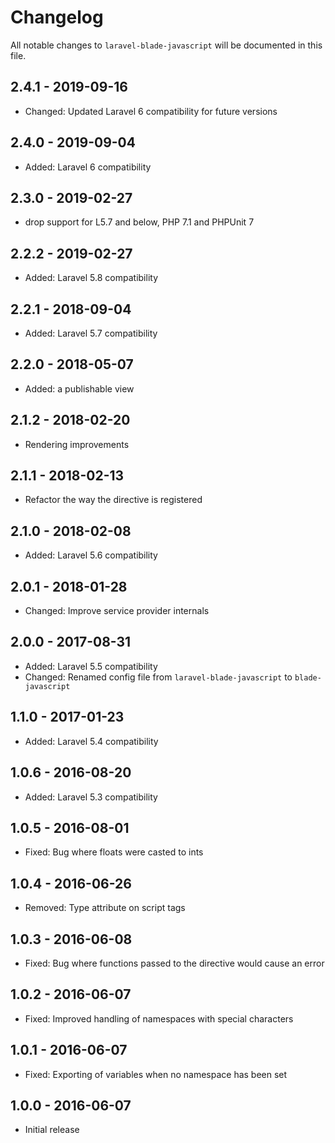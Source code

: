 # Changelog

All notable changes to `laravel-blade-javascript` will be documented in this file.

## 2.4.1 - 2019-09-16
- Changed: Updated Laravel 6 compatibility for future versions

## 2.4.0 - 2019-09-04
- Added: Laravel 6 compatibility

## 2.3.0 - 2019-02-27
- drop support for L5.7 and below, PHP 7.1 and PHPUnit 7

## 2.2.2 - 2019-02-27
- Added: Laravel 5.8 compatibility

## 2.2.1 - 2018-09-04
- Added: Laravel 5.7 compatibility

## 2.2.0 - 2018-05-07
- Added: a publishable view

## 2.1.2 - 2018-02-20
- Rendering improvements

## 2.1.1 - 2018-02-13
- Refactor the way the directive is registered

## 2.1.0 - 2018-02-08
- Added: Laravel 5.6 compatibility

## 2.0.1 - 2018-01-28
- Changed: Improve service provider internals

## 2.0.0 - 2017-08-31
- Added: Laravel 5.5 compatibility
- Changed: Renamed config file from `laravel-blade-javascript` to `blade-javascript`

## 1.1.0 - 2017-01-23
- Added: Laravel 5.4 compatibility

## 1.0.6 - 2016-08-20
- Added: Laravel 5.3 compatibility

## 1.0.5 - 2016-08-01
- Fixed: Bug where floats were casted to ints

## 1.0.4 - 2016-06-26
- Removed: Type attribute on script tags

## 1.0.3 - 2016-06-08
- Fixed: Bug where functions passed to the directive would cause an error

## 1.0.2 - 2016-06-07
- Fixed: Improved handling of namespaces with special characters

## 1.0.1 - 2016-06-07
- Fixed: Exporting of variables when no namespace has been set

## 1.0.0 - 2016-06-07
- Initial release
